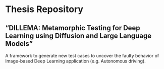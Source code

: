 # Thesis Repository
## “DILLEMA: Metamorphic Testing for Deep Learning using Diffusion and Large Language Models”
A framework to generate new test cases to uncover the faulty behavior of Image-based Deep Learning application (e.g. Autonomous driving).


